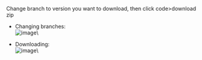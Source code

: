 Change branch to version you want to download, then click code>download zip
- Changing branches:\
![image](https://github.com/goldmaster23/ToggleWeapons/assets/134793463/eedca9b1-5b5b-48de-9143-77ee8e64782a)\

- Downloading:\
![image](https://github.com/goldmaster23/ToggleWeapons/assets/134793463/0c5e436a-dbf7-4d98-b7c3-e3ddb694df86)\

